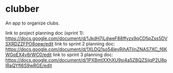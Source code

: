 # clubber
 An app to organize clubs.

link to project planning doc (sprint 1): https://docs.google.com/document/d/1JkdH7jLdweF88ffyzs9qCD5pZss5DVSXRDZZFPO8oew/edit 
link to sprint 2 planning doc: https://docs.google.com/document/d/1XLDQ1so54leyRjhATIinZNAS7XC_f6KWGpEX4v6rWC0/edit 
link to sprint 3 planning doc: https://docs.google.com/document/d/1PXBmtXXhXU9si4a5ZBQZSijqP2U8plRaQYfI6S9wRGE/edit
